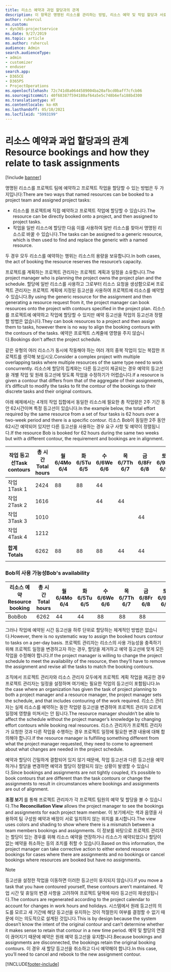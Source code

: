 ```yaml
---
title: 리소스 예약과 과업 할당과의 관계
description: 이 항목은 명명된 리소스를 관리하는 방법, 리소스 예약 및 작업 할당과 서로와의 관계에 대한 정보를 제공합니다.
author: ruhercul
ms.custom:
- dyn365-projectservice
ms.date: 9/27/2019
ms.topic: article
ms.author: ruhercul
audience: Admin
search.audienceType:
- admin
- customizer
- enduser
search.app:
- D365CE
- D365PS
- ProjectOperations
ms.openlocfilehash: 72c741d8a0644589004ba20afbcd0baff7cfcb06
ms.sourcegitcommit: 40f68387f594180af64a5e5c748b6efa188bd300
ms.translationtype: HT
ms.contentlocale: ko-KR
ms.lasthandoff: 05/10/2021
ms.locfileid: "5993199"
---
```

# <a name="resource-bookings-and-how-they-relate-to-task-assignments"></a><span data-ttu-id="6509a-103">리소스 예약과 과업 할당과의 관계</span><span class="sxs-lookup"><span data-stu-id="6509a-103">Resource bookings and how they relate to task assignments</span></span>

[!include [banner](../includes/psa-now-project-operations.md)]

<span data-ttu-id="6509a-104">명명된 리소스를 프로젝트 팀에 예약하고 프로젝트 작업을 할당할 수 있는 방법은 두 가지입니다:</span><span class="sxs-lookup"><span data-stu-id="6509a-104">There are two ways that named resources can be booked to a project team and assigned project tasks:</span></span>

- <span data-ttu-id="6509a-105">리소스를 프로젝트에 직접 예약하고 프로젝트 작업에 할당할 수 있습니다.</span><span class="sxs-lookup"><span data-stu-id="6509a-105">The resource can be directly booked onto a project, and then assigned to project tasks.</span></span>
- <span data-ttu-id="6509a-106">작업을 일반 리소스에 할당한 다음 이를 사용하여 일반 리소스를 찾아서 명명된 리소스로 바꿀 수 있습니다.</span><span class="sxs-lookup"><span data-stu-id="6509a-106">The tasks can be assigned to a generic resource, which is then used to find and replace the generic with a named resource.</span></span> 

<span data-ttu-id="6509a-107">두 경우 모두 리소스를 예약하는 행위는 리소스의 용량을 보유합니다.</span><span class="sxs-lookup"><span data-stu-id="6509a-107">In both cases, the act of booking the resource reserves the resource’s capacity.</span></span>

<span data-ttu-id="6509a-108">프로젝트를 계획하는 프로젝트 관리자는 프로젝트 계획과 일정을 소유합니다.</span><span class="sxs-lookup"><span data-stu-id="6509a-108">The project manager who is planning the project owns the project plan and the schedule.</span></span> <span data-ttu-id="6509a-109">할당에 일반 리소스를 사용하고 그로부터 리소스 요청을 생성함으로써 프로젝트 관리자는 프로젝트 계획에 지정된 등고선을 사용하여 프로젝트에 리소스를 예약할 수 있습니다.</span><span class="sxs-lookup"><span data-stu-id="6509a-109">By using the generic resource for the assignment and then generating a resource request from it, the project manager can book resources onto the project with contours specified in the project plan.</span></span> <span data-ttu-id="6509a-110">리소스를 프로젝트에 예약하고 작업에 할당할 수 있지만 예약 등고선을 작업의 등고선과 정렬할 방법은 없습니다.</span><span class="sxs-lookup"><span data-stu-id="6509a-110">They can book resources to a project and then assign them to tasks, however there is no way to align the booking contours with the contours of the tasks.</span></span> <span data-ttu-id="6509a-111">예약은 프로젝트 스케줄에 영향을 주지 않습니다.</span><span class="sxs-lookup"><span data-stu-id="6509a-111">Bookings don't affect the project schedule.</span></span>

<span data-ttu-id="6509a-112">같은 유형의 여러 리소스가 동시에 작동해야 하는 여러 개의 중복 작업이 있는 복잡한 프로젝트를 생각해 보십시오.</span><span class="sxs-lookup"><span data-stu-id="6509a-112">Consider a complex project with multiple overlapping tasks where multiple resources of the same type need to work concurrently.</span></span> <span data-ttu-id="6509a-113">리소스에 할당의 집계와는 다른 등고선이 제공되는 경우 예약의 등고선을 개별 작업 및 원래 등고선에 맞도록 작업을 수정하기가 어렵습니다.</span><span class="sxs-lookup"><span data-stu-id="6509a-113">If a resource is given a contour that differs from that of the aggregate of their assignments, it’s difficult to modify the tasks to fit the contour of the bookings to their discrete tasks and their original contours.</span></span>

<span data-ttu-id="6509a-114">아래 예제에서는 4개의 작업 집합에서 동일한 리소스에 필요한 총 작업량은 2주 기간 동안 62시간이며 특정 등고선이 있습니다.</span><span class="sxs-lookup"><span data-stu-id="6509a-114">In the example below, the total effort required by the same resource from a set of four tasks is 62 hours over a two-week period and there is a specific contour.</span></span> <span data-ttu-id="6509a-115">리소스 Bob이 동일한 2주 동안 62시간 예약되어 있지만 다른 등고선을 사용하는 경우 요구 사항 및 예약이 정렬됩니다.</span><span class="sxs-lookup"><span data-stu-id="6509a-115">If the resource Bob is booked for 62 hours during the same two weeks but with a different contour, the requirement and bookings are in alignment.</span></span>

| <span data-ttu-id="6509a-116">**작업 등고선**</span><span class="sxs-lookup"><span data-stu-id="6509a-116">**Task contours**</span></span>    | <span data-ttu-id="6509a-117">**총 시간**</span><span class="sxs-lookup"><span data-stu-id="6509a-117">**Total hours**</span></span> | <span data-ttu-id="6509a-118">월 6/4</span><span class="sxs-lookup"><span data-stu-id="6509a-118">Mo 6/4</span></span> | <span data-ttu-id="6509a-119">화 6/5</span><span class="sxs-lookup"><span data-stu-id="6509a-119">Tu 6/5</span></span> | <span data-ttu-id="6509a-120">수 6/6</span><span class="sxs-lookup"><span data-stu-id="6509a-120">We 6/6</span></span> | <span data-ttu-id="6509a-121">목 6/7</span><span class="sxs-lookup"><span data-stu-id="6509a-121">Th 6/7</span></span> | <span data-ttu-id="6509a-122">금 6/8</span><span class="sxs-lookup"><span data-stu-id="6509a-122">Fr 6/8</span></span> | <span data-ttu-id="6509a-123">토 6/9</span><span class="sxs-lookup"><span data-stu-id="6509a-123">Sa 6/9</span></span> | <span data-ttu-id="6509a-124">일 6/10</span><span class="sxs-lookup"><span data-stu-id="6509a-124">Su 6/10</span></span> | <span data-ttu-id="6509a-125">월 6/11</span><span class="sxs-lookup"><span data-stu-id="6509a-125">Mo 6/11</span></span> | <span data-ttu-id="6509a-126">화 6/12</span><span class="sxs-lookup"><span data-stu-id="6509a-126">Tu 6/12</span></span> | <span data-ttu-id="6509a-127">수 6/13</span><span class="sxs-lookup"><span data-stu-id="6509a-127">We 6/13</span></span> | <span data-ttu-id="6509a-128">목 6/14</span><span class="sxs-lookup"><span data-stu-id="6509a-128">Th 6/14</span></span> | <span data-ttu-id="6509a-129">금 6/15</span><span class="sxs-lookup"><span data-stu-id="6509a-129">Fr 6/15</span></span> |
|----------------------|-----------------|--------|--------|--------|--------|--------|--------|---------|---------|---------|---------|---------|---------|
| <span data-ttu-id="6509a-130">작업 1</span><span class="sxs-lookup"><span data-stu-id="6509a-130">Task 1</span></span>               | <span data-ttu-id="6509a-131">24</span><span class="sxs-lookup"><span data-stu-id="6509a-131">24</span></span>              | <span data-ttu-id="6509a-132">8</span><span class="sxs-lookup"><span data-stu-id="6509a-132">8</span></span>      | <span data-ttu-id="6509a-133">8</span><span class="sxs-lookup"><span data-stu-id="6509a-133">8</span></span>      | <span data-ttu-id="6509a-134">4</span><span class="sxs-lookup"><span data-stu-id="6509a-134">4</span></span>      |        |        |        |         |         |         | <span data-ttu-id="6509a-135">4</span><span class="sxs-lookup"><span data-stu-id="6509a-135">4</span></span>       |         |         |
| <span data-ttu-id="6509a-136">작업 2</span><span class="sxs-lookup"><span data-stu-id="6509a-136">Task 2</span></span>               | <span data-ttu-id="6509a-137">16</span><span class="sxs-lookup"><span data-stu-id="6509a-137">16</span></span>              |        |        | <span data-ttu-id="6509a-138">4</span><span class="sxs-lookup"><span data-stu-id="6509a-138">4</span></span>      | <span data-ttu-id="6509a-139">4</span><span class="sxs-lookup"><span data-stu-id="6509a-139">4</span></span>      |        |        |         | <span data-ttu-id="6509a-140">8</span><span class="sxs-lookup"><span data-stu-id="6509a-140">8</span></span>       |         |         |         |         |
| <span data-ttu-id="6509a-141">작업 3</span><span class="sxs-lookup"><span data-stu-id="6509a-141">Task 3</span></span>               | <span data-ttu-id="6509a-142">10</span><span class="sxs-lookup"><span data-stu-id="6509a-142">10</span></span>              |        |        |        |        | <span data-ttu-id="6509a-143">4</span><span class="sxs-lookup"><span data-stu-id="6509a-143">4</span></span>      |        |         |         | <span data-ttu-id="6509a-144">4</span><span class="sxs-lookup"><span data-stu-id="6509a-144">4</span></span>       |         | <span data-ttu-id="6509a-145">2</span><span class="sxs-lookup"><span data-stu-id="6509a-145">2</span></span>       |         |
| <span data-ttu-id="6509a-146">작업 4</span><span class="sxs-lookup"><span data-stu-id="6509a-146">Task 4</span></span>               | <span data-ttu-id="6509a-147">12</span><span class="sxs-lookup"><span data-stu-id="6509a-147">12</span></span>              |        |        |        |        |        |        |         |         |         | <span data-ttu-id="6509a-148">4</span><span class="sxs-lookup"><span data-stu-id="6509a-148">4</span></span>       |         | <span data-ttu-id="6509a-149">8</span><span class="sxs-lookup"><span data-stu-id="6509a-149">8</span></span>       |
|                      |                 |        |        |        |        |        |        |         |         |         |         |         |         |
| <span data-ttu-id="6509a-150">**합계**</span><span class="sxs-lookup"><span data-stu-id="6509a-150">**Totals**</span></span>           | <span data-ttu-id="6509a-151">62</span><span class="sxs-lookup"><span data-stu-id="6509a-151">62</span></span>              | <span data-ttu-id="6509a-152">8</span><span class="sxs-lookup"><span data-stu-id="6509a-152">8</span></span>      | <span data-ttu-id="6509a-153">8</span><span class="sxs-lookup"><span data-stu-id="6509a-153">8</span></span>      | <span data-ttu-id="6509a-154">8</span><span class="sxs-lookup"><span data-stu-id="6509a-154">8</span></span>      | <span data-ttu-id="6509a-155">4</span><span class="sxs-lookup"><span data-stu-id="6509a-155">4</span></span>      | <span data-ttu-id="6509a-156">4</span><span class="sxs-lookup"><span data-stu-id="6509a-156">4</span></span>      |        |         | <span data-ttu-id="6509a-157">8</span><span class="sxs-lookup"><span data-stu-id="6509a-157">8</span></span>       | <span data-ttu-id="6509a-158">4</span><span class="sxs-lookup"><span data-stu-id="6509a-158">4</span></span>       | <span data-ttu-id="6509a-159">8</span><span class="sxs-lookup"><span data-stu-id="6509a-159">8</span></span>       | <span data-ttu-id="6509a-160">2</span><span class="sxs-lookup"><span data-stu-id="6509a-160">2</span></span>       | <span data-ttu-id="6509a-161">8</span><span class="sxs-lookup"><span data-stu-id="6509a-161">8</span></span>       |
|                      |                 |        |        |        |        |        |        |         |         |         |         |

### <a name="bobs-availability"></a><span data-ttu-id="6509a-162">Bob의 사용 가능성</span><span class="sxs-lookup"><span data-stu-id="6509a-162">Bob's availability</span></span>
| <span data-ttu-id="6509a-163">**리소스   예약**</span><span class="sxs-lookup"><span data-stu-id="6509a-163">**Resource   booking**</span></span> | <span data-ttu-id="6509a-164">**총 시간**</span><span class="sxs-lookup"><span data-stu-id="6509a-164">**Total hours**</span></span> | <span data-ttu-id="6509a-165">월 6/4</span><span class="sxs-lookup"><span data-stu-id="6509a-165">Mo 6/4</span></span> | <span data-ttu-id="6509a-166">화 6/5</span><span class="sxs-lookup"><span data-stu-id="6509a-166">Tu 6/5</span></span> | <span data-ttu-id="6509a-167">수 6/6</span><span class="sxs-lookup"><span data-stu-id="6509a-167">We 6/6</span></span> | <span data-ttu-id="6509a-168">목 6/7</span><span class="sxs-lookup"><span data-stu-id="6509a-168">Th 6/7</span></span> | <span data-ttu-id="6509a-169">금 6/8</span><span class="sxs-lookup"><span data-stu-id="6509a-169">Fr 6/8</span></span> | <span data-ttu-id="6509a-170">토 6/9</span><span class="sxs-lookup"><span data-stu-id="6509a-170">Sa 6/9</span></span> | <span data-ttu-id="6509a-171">일 6/10</span><span class="sxs-lookup"><span data-stu-id="6509a-171">Su 6/10</span></span> | <span data-ttu-id="6509a-172">월 6/11</span><span class="sxs-lookup"><span data-stu-id="6509a-172">Mo 6/11</span></span> | <span data-ttu-id="6509a-173">화 6/12</span><span class="sxs-lookup"><span data-stu-id="6509a-173">Tu 6/12</span></span> | <span data-ttu-id="6509a-174">수 6/13</span><span class="sxs-lookup"><span data-stu-id="6509a-174">We 6/13</span></span> | <span data-ttu-id="6509a-175">목 6/14</span><span class="sxs-lookup"><span data-stu-id="6509a-175">Th 6/14</span></span> | <span data-ttu-id="6509a-176">금 6/15</span><span class="sxs-lookup"><span data-stu-id="6509a-176">Fr 6/15</span></span> |
|------------------------|-----------------|--------|--------|--------|--------|--------|--------|---------|---------|---------|---------|---------|---------|
| <span data-ttu-id="6509a-177">Bob</span><span class="sxs-lookup"><span data-stu-id="6509a-177">Bob</span></span>                    | <span data-ttu-id="6509a-178">62</span><span class="sxs-lookup"><span data-stu-id="6509a-178">62</span></span>              | <span data-ttu-id="6509a-179">4</span><span class="sxs-lookup"><span data-stu-id="6509a-179">4</span></span>      | <span data-ttu-id="6509a-180">4</span><span class="sxs-lookup"><span data-stu-id="6509a-180">4</span></span>      | <span data-ttu-id="6509a-181">8</span><span class="sxs-lookup"><span data-stu-id="6509a-181">8</span></span>      | <span data-ttu-id="6509a-182">8</span><span class="sxs-lookup"><span data-stu-id="6509a-182">8</span></span>      | <span data-ttu-id="6509a-183">8</span><span class="sxs-lookup"><span data-stu-id="6509a-183">8</span></span>      |        |         | <span data-ttu-id="6509a-184">4</span><span class="sxs-lookup"><span data-stu-id="6509a-184">4</span></span>       | <span data-ttu-id="6509a-185">4</span><span class="sxs-lookup"><span data-stu-id="6509a-185">4</span></span>       | <span data-ttu-id="6509a-186">8</span><span class="sxs-lookup"><span data-stu-id="6509a-186">8</span></span>       | <span data-ttu-id="6509a-187">8</span><span class="sxs-lookup"><span data-stu-id="6509a-187">8</span></span>       | <span data-ttu-id="6509a-188">6</span><span class="sxs-lookup"><span data-stu-id="6509a-188">6</span></span>       |

<span data-ttu-id="6509a-189">그러나 작업에 예약된 시간 등고선을 하루 단위로 할당하는 체계적인 방법은 없습니다.</span><span class="sxs-lookup"><span data-stu-id="6509a-189">However, there is no systematic way to assign the booked hours contour to tasks on a per-day basis.</span></span> <span data-ttu-id="6509a-190">프로젝트 관리자는 리소스의 사용 가능성을 충족하기 위해 프로젝트 일정을 변경하고자 하는 경우, 할당을 제거하고 예약 등고선에 맞게 모든 작업을 수정해야 합니다.</span><span class="sxs-lookup"><span data-stu-id="6509a-190">If the project manager is willing to change the project schedule to meet the availability of the resource, then they’ll have to remove the assignment and revise all the tasks to match the booking contours.</span></span>

<span data-ttu-id="6509a-191">조직에서 프로젝트 관리자와 리소스 관리자 모두에게 프로젝트 계획 작업을 제공한 경우 프로젝트 관리자는 일정을 설정하며 여기에는 필요한 작업의 등고선이 포함됩니다.</span><span class="sxs-lookup"><span data-stu-id="6509a-191">In the case where an organization has given the task of project planning to both a project manager and a resource manager, the project manager sets the schedule, and that includes contouring of the work required.</span></span> <span data-ttu-id="6509a-192">리소스 관리자는 실제 리소스를 예약하는 동안 작업량 등고선을 변경하여 프로젝트 관리자 모르게 일정에 영향을 미쳐서는 안 됩니다.</span><span class="sxs-lookup"><span data-stu-id="6509a-192">The resource manager shouldn’t be able to affect the schedule without the project manager’s knowledge by changing effort contours while booking real resources.</span></span> <span data-ttu-id="6509a-193">리소스 관리자가 프로젝트 관리자가 요청한 것과 다른 작업을 수행하는 경우 프로젝트 일정에 필요한 변경 내용에 대해 합의해야 합니다.</span><span class="sxs-lookup"><span data-stu-id="6509a-193">If the resource manager is fulfilling something different from what the project manager requested, they need to come to agreement about what changes are needed in the project schedule.</span></span>

<span data-ttu-id="6509a-194">예약과 할당이 긴밀하게 결합되어 있지 않기 때문에, 작업 등고선과 다른 등고선을 예약하거나 할당을 변경하면 예약과 할당이 정렬되지 않는 상황이 발생할 수 있습니다.</span><span class="sxs-lookup"><span data-stu-id="6509a-194">Since bookings and assignments are not tightly coupled, it’s possible to book contours that are different than the task contours or change the assignments to result in circumstances where bookings and assignments are out of alignment.</span></span>

<span data-ttu-id="6509a-195">**조정 보기** 를 통해 프로젝트 관리자가 각 프로젝트 팀원의 예약 및 할당을 볼 수 있습니다.</span><span class="sxs-lookup"><span data-stu-id="6509a-195">The **Reconciliation View** allows the project manager to see the bookings and assignments for each project team member.</span></span> <span data-ttu-id="6509a-196">이 보기에서는 색과 음영을 사용하여 팀 구성원 예약과 배정이 서로 일치하지 않는 위치를 표시합니다.</span><span class="sxs-lookup"><span data-stu-id="6509a-196">The view uses colors and shading to show where there is a mismatch between a team members bookings and assignments.</span></span> <span data-ttu-id="6509a-197">이 정보를 바탕으로 프로젝트 관리자는 할당이 있는 경우를 위해 리소스 예약을 연장하거나 리소스가 예약되었으나 할당이 없는 예약을 취소하는 등의 조치를 취할 수 있습니다.</span><span class="sxs-lookup"><span data-stu-id="6509a-197">Based on this information, the project manager can take corrective action to either extend resource bookings for cases where there are assignments and no bookings or cancel bookings where resources are booked but have no assignments.</span></span>

> [!NOTE]
> <span data-ttu-id="6509a-198">등고선을 설정한 작업을 이동하면 이러한 등고선이 유지되지 않습니다.</span><span class="sxs-lookup"><span data-stu-id="6509a-198">If you move a task that you have contoured yourself, these contours aren’t maintained.</span></span> <span data-ttu-id="6509a-199">작업 시간 및 휴일의 변경 사항을 고려하여 프로젝트 달력에 따라 등고선이 재생성됩니다.</span><span class="sxs-lookup"><span data-stu-id="6509a-199">The contours are regenerated according to the project calendar to account for changes in work hours and holidays.</span></span> <span data-ttu-id="6509a-200">시스템에서 원래 등고선의 의도를 모르고 새 기간에 해당 등고선을 유지하는 것이 적절한지 여부를 결정할 수 없기 때문에 이는 의도적으로 설계된 것입니다.</span><span class="sxs-lookup"><span data-stu-id="6509a-200">This is by design because the system doesn’t know the intent of the original contour and can’t determine whether it makes sense to retain that contour in a new time period.</span></span> <span data-ttu-id="6509a-201">예약 및 할당의 연결이 끊어지기 때문에 예약은 원래 예약 등고선을 유지합니다.</span><span class="sxs-lookup"><span data-stu-id="6509a-201">Because bookings and assignments are disconnected, the bookings retain the original booking contours.</span></span> <span data-ttu-id="6509a-202">이 경우 새 할당 등고선을 취소하고 다시 예약해야 합니다.</span><span class="sxs-lookup"><span data-stu-id="6509a-202">In this case, you’ll need to cancel and rebook to the new assignment contour.</span></span>



[!INCLUDE[footer-include](../includes/footer-banner.md)]